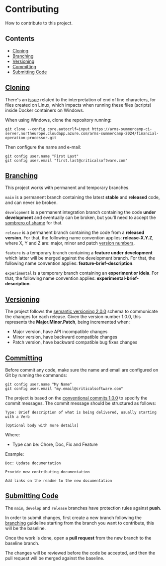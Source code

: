 # Contributing

How to contribute to this project.

## Contents

- [Cloning](#cloning)
- [Branching](#branching)
- [Versioning](#versioning)
- [Committing](#committing)
- [Submitting Code](#submitting-code)

## [Cloning](#contents)

There's an [issue](https://dmenin.wordpress.com/2020/03/25/docker-windows-error-exited-with-code-127)
related to the interpretation of end of line characters, for files created on
Linux, which impacts when running these files (scripts) inside Docker containers
on Windows.

When using Windows, clone the repository running:

```console
git clone --config core.autocrlf=input https://arms-summercamp-ci-server.northeurope.cloudapp.azure.com/arms-summercamp-2024/financial-operation-processor.git
```

Then configure the name and e-mail:

```console
git config user.name "First Last"
git config user.email "first.last@criticalsoftware.com"
```

## [Branching](#contents)

This project works with permanent and temporary branches.

`main` is a permanent branch containing the latest **stable** and **released**
code, and can never be broken.

`development` is a permanent integration branch containing the code **under development**
and eventually can be broken, but you'll need to accept the [sombrero of shame](https://medium.com/@EricBourget_75042/the-sombrero-of-shame-or-the-power-of-emergent-solutions-ecf130cdab92)
for that.

`release` is a permanent branch containing the code from a **released version**.
For that, the following name convention applies: **release-X.Y.Z**, where
X, Y and Z are: major, minor and patch [version numbers](#versioning).

`feature` is a temporary branch containing a **feature under development** which
latter will be merged against the development branch.
For that, the following name convention applies: **feature-brief-description**.

`experimental` is a temporary branch containing an **experiment or ideia**.
For that, the following name convention applies: **experimental-brief-description**.

## [Versioning](#contents)

The project follows the [semantic versioning 2.0.0](https://semver.org) schema to
communicate the changes for each release. Given the version number 1.0.0, this
represents the **Major.Minor.Patch**, being incremented when:

- Major version, have API incompatible changes
- Minor version, have backward compatible changes
- Patch version, have backward compatible bug fixes changes

## [Committing](#contents)

Before commit any code, make sure the name and email are configured on Git by
running the commands:

```console
git config user.name "My Name"
git config user.email "my.email@criticalsoftware.com"
```

The project is based on the [conventional commits 1.0.0](https://www.conventionalcommits.org/en/v1.0.0/#summary)
to specify the commit messages. The commit message should be structured as follows:

```text
Type: Brief description of what is being delivered, usually starting with a Verb

[Optional body with more details]
```

Where:

- Type can be: Chore, Doc, Fix and Feature

Example:

```text
Doc: Update documentation

Provide new contributing documentation

Add links on the readme to the new documentation
```

## [Submitting Code](#contents)

The `main`, `develop` and `release` branches have protection rules against **push**.

In order to submit changes, first create a new branch following the [branching](#branching)
guideline starting from the branch you want to contribute, this will be the
baseline.

Once the work is done, open a **pull request** from the new branch to the baseline
branch.

The changes will be reviewed before the code be accepted, and then the pull request
will be merged against the baseline.
